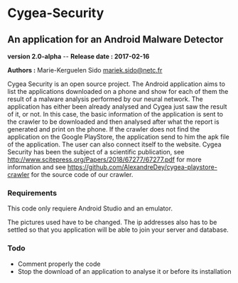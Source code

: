 # Cygea-Security

## An application for an Android Malware Detector

**version 2.0-alpha** -- **Release date : 2017-02-16**

**Authors :** Marie-Kerguelen Sido <mariek.sido@netc.fr>

Cygea Security is an open source project. The Android application aims to list the applications downloaded on a phone and show for each of them the result of a malware analysis performed by our neural network. The application has either been already analysed and Cygea just saw the result of it, or not. In this case, the basic information of the application is sent to the crawler to be downloaded and then analysed after what the report is generated and print on the phone. If the crawler does not find the application on the Google PlayStore, the application send to him the apk file of the application. The user can also connect itself to the website. Cygea Security has been the subject of a scientific publication, see <http://www.scitepress.org/Papers/2018/67277/67277.pdf> for more information and see <https://github.com/AlexandreDey/cygea-playstore-crawler> for the source code of our crawler.

### Requirements

This code only requiere Android Studio and an emulator.

The pictures used have to be changed. The ip addresses also has to be settled so that you application will be able to join your server and database.

### Todo

* Comment properly the code
* Stop the download of an application to analyse it or before its installation


